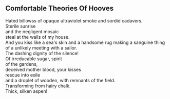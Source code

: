 Comfortable Theories Of Hooves
------------------------------
Hated billowss of opaque ultraviolet smoke and sordid cadavers.  
Sterile sunrise  
and the negligent mosaic  
steal at the walls of my house.  
And you kiss like a sea's skin and a handsome rug making a sanguine thing of a unlikely meeting with a sailor.  
The dashing dignity of the silence!  
Of irreducable sugar, spirit  
of the gardens,  
deceived mother blood, your kisses  
rescue into exile  
and a droplet of wooden, with remnants of the field.  
Transforming from hairy chalk.  
Thick, silken aspen!  
